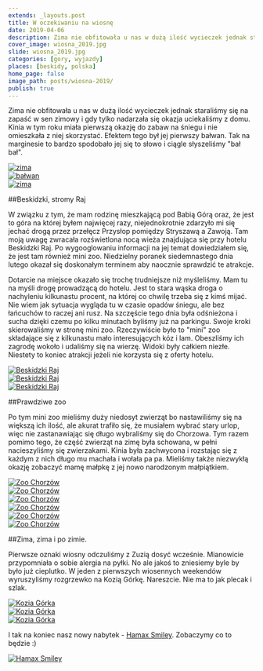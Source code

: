```yaml
---
extends: _layouts.post
title: W oczekiwaniu na wiosnę
date: 2019-04-06
description: Zima nie obfitowała u nas w dużą ilość wycieczek jednak staraliśmy się na zapaść w sen zimowy i gdy tylko nadarzała się okazja uciekaliśmy z domu.
cover_image: wiosna_2019.jpg
slide: wiosna_2019.jpg
categories: [gory, wyjazdy]
places: [beskidy, polska]
home_page: false
image_path: posts/wiosna-2019/
publish: true
---
```


Zima nie obfitowała u nas w dużą ilość wycieczek jednak staraliśmy się na zapaść w sen zimowy i gdy tylko nadarzała się okazja uciekaliśmy z domu. Kinia w tym roku miała pierwszą okazję do zabaw na śniegu i nie omieszkała z niej skorzystać. Efektem tego był jej pierwszy bałwan. Tak na marginesie to bardzo spodobało jej się to słowo i ciągle słyszeliśmy "bał bał".

<div class="flex items-stretch justify-between w-full my-8 flex-wrap">
    <div class="w-full sm:w-1/3 sm:pr-2">
        <a href="{{ $page->cloudinary }}{{ $page->postPhoto }}/{{ $page->cloudinaryId }}/{{ $page->image_path }}zima-1.jpg">
            <img data-srcset="{{ $page->cloudinary }}{{ $page->postPhotoSmall }}/{{ $page->cloudinaryId }}/{{ $page->image_path }}zima-1.jpg 768w,{{ $page->cloudinary }}{{ $page->postPhoto }}/{{ $page->cloudinaryId }}/{{ $page->image_path }}zima-1.jpg 1400w" data-sizes="75vw,(min-width: 1024px) 900px" data-src="{{ $page->cloudinary }}{{ $page->postPhoto }}/{{ $page->cloudinaryId }}/{{ $page->image_path }}zima-1.jpg" alt="zima" class="lazy" loading="lazy">
        </a>
    </div>
    <div class="w-full sm:w-1/3 mt-2 sm:mt-0 sm:pr-2">
        <a href="{{ $page->cloudinary }}{{ $page->postPhoto }}/{{ $page->cloudinaryId }}/{{ $page->image_path }}balwan.jpg">
            <img data-srcset="{{ $page->cloudinary }}{{ $page->postPhotoSmall }}/{{ $page->cloudinaryId }}/{{ $page->image_path }}balwan.jpg 768w,{{ $page->cloudinary }}{{ $page->postPhoto }}/{{ $page->cloudinaryId }}/{{ $page->image_path }}balwan.jpg 1400w" data-sizes="75vw,(min-width: 1024px) 900px" data-src="{{ $page->cloudinary }}{{ $page->postPhoto }}/{{ $page->cloudinaryId }}/{{ $page->image_path }}balwan.jpg" alt="bałwan" class="lazy" loading="lazy">
        </a>
    </div>
    <div class="w-full sm:w-1/3 mt-2 sm:mt-0">
        <a href="{{ $page->cloudinary }}{{ $page->postPhoto }}/{{ $page->cloudinaryId }}/{{ $page->image_path }}zima-2.jpg">
            <img data-srcset="{{ $page->cloudinary }}{{ $page->postPhotoSmall }}/{{ $page->cloudinaryId }}/{{ $page->image_path }}zima-2.jpg 768w,{{ $page->cloudinary }}{{ $page->postPhoto }}/{{ $page->cloudinaryId }}/{{ $page->image_path }}zima-2.jpg 1400w" data-sizes="75vw,(min-width: 1024px) 900px" data-src="{{ $page->cloudinary }}{{ $page->postPhoto }}/{{ $page->cloudinaryId }}/{{ $page->image_path }}zima-2.jpg" alt="zima" class="lazy" loading="lazy">
        </a>
    </div>
</div>

##Beskidzki, stromy Raj

W związku z tym, że mam rodzinę mieszkającą pod Babią Górą oraz, że jest to góra na której byłem najwięcej razy, niejednokrotnie zdarzyło mi się jechać drogą przez przełęcz Przysłop pomiędzy Stryszawą a Zawoją. Tam moją uwagę zwracała rozświetlona nocą wieża znajdująca się przy hotelu Beskidzki Raj. Po wygooglowaniu informacji na jej temat dowiedziałem się, że jest tam również mini zoo.  Niedzielny poranek siedemnastego dnia lutego okazał się doskonałym terminem aby naocznie sprawdzić te atrakcje. 

Dotarcie na miejsce okazało się trochę trudniejsze niż myśleliśmy. Mam tu na myśli drogę prowadzącą do hotelu. Jest to stara wąska droga o nachyleniu kilkunastu procent, na której co chwilę trzeba się z kimś mijać. Nie wiem jak sytuacja wygląda tu w czasie opadów śniegu, ale bez łańcuchów to raczej ani rusz.  Na szczęście tego dnia była odśnieżona i sucha dzięki czemu po kilku minutach byliśmy już na parkingu. Swoje kroki skierowaliśmy w stronę mini zoo. Rzeczywiście było to "mini" zoo składające się z kilkunastu mało interesujących kóz i lam. Obeszliśmy ich zagrodę wokoło i udaliśmy się na wierzę. Widoki były całkiem niezłe. Niestety to koniec atrakcji jeżeli nie korzysta się z oferty hotelu.

<div class="flex items-stretch justify-between w-full my-8 flex-wrap">
    <div class="w-full sm:w-1/2 sm:pr-2">
        <a href="{{ $page->cloudinary }}{{ $page->postPhoto }}/{{ $page->cloudinaryId }}/{{ $page->image_path }}raj-2.jpg">
            <img data-srcset="{{ $page->cloudinary }}{{ $page->postPhotoSmall }}/{{ $page->cloudinaryId }}/{{ $page->image_path }}raj-2.jpg 768w,{{ $page->cloudinary }}{{ $page->postPhoto }}/{{ $page->cloudinaryId }}/{{ $page->image_path }}raj-2.jpg 1400w" data-sizes="75vw,(min-width: 1024px) 900px" data-src="{{ $page->cloudinary }}{{ $page->postPhoto }}/{{ $page->cloudinaryId }}/{{ $page->image_path }}raj-2.jpg" alt="Beskidzki Raj" class="lazy" loading="lazy">
        </a>
    </div>
    <div class="w-full sm:w-1/2 mt-2 sm:mt-0">
        <a href="{{ $page->cloudinary }}{{ $page->postPhoto }}/{{ $page->cloudinaryId }}/{{ $page->image_path }}raj-3.jpg">
            <img data-srcset="{{ $page->cloudinary }}{{ $page->postPhotoSmall }}/{{ $page->cloudinaryId }}/{{ $page->image_path }}raj-3.jpg 768w,{{ $page->cloudinary }}{{ $page->postPhoto }}/{{ $page->cloudinaryId }}/{{ $page->image_path }}raj-3.jpg 1400w" data-sizes="75vw,(min-width: 1024px) 900px" data-src="{{ $page->cloudinary }}{{ $page->postPhoto }}/{{ $page->cloudinaryId }}/{{ $page->image_path }}raj-3.jpg" alt="Beskidzki Raj" class="lazy" loading="lazy">
        </a>
    </div>
    <div class="w-full sm:pr-2 mt-2">
        <a href="{{ $page->cloudinary }}{{ $page->postPhoto }}/{{ $page->cloudinaryId }}/{{ $page->image_path }}raj-1.jpg">
            <img data-srcset="{{ $page->cloudinary }}{{ $page->postPhotoSmall }}/{{ $page->cloudinaryId }}/{{ $page->image_path }}raj-1.jpg 768w,{{ $page->cloudinary }}{{ $page->postPhoto }}/{{ $page->cloudinaryId }}/{{ $page->image_path }}raj-1.jpg 1400w" data-sizes="75vw,(min-width: 1024px) 900px" data-src="{{ $page->cloudinary }}{{ $page->postPhoto }}/{{ $page->cloudinaryId }}/{{ $page->image_path }}raj-1.jpg" alt="Beskidzki Raj" class="lazy" loading="lazy">
        </a>
    </div>
</div>

##Prawdziwe zoo

Po tym mini zoo mieliśmy duży niedosyt zwierząt bo nastawiliśmy się na większą ich ilość, ale akurat trafiło się, że musiałem wybrać stary urlop, więc nie zastanawiając się długo wybraliśmy się do Chorzowa. Tym razem pomimo tego, że część zwierząt na zimę była schowana,  w pełni nacieszyliśmy się zwierzakami. Kinia była zachwycona i rozstając się z każdym z nich długo mu machała i wołała pa pa. Mieliśmy także niezwykłą okazję zobaczyć mamę małpkę z jej nowo narodzonym małpiątkiem.

<div class="flex items-stretch justify-between w-full my-8 flex-wrap">
    <div class="w-full sm:w-1/3 sm:pr-2">
        <a href="{{ $page->cloudinary }}{{ $page->postPhoto }}/{{ $page->cloudinaryId }}/{{ $page->image_path }}zoo-1.jpg">
            <img data-srcset="{{ $page->cloudinary }}{{ $page->postPhotoSmall }}/{{ $page->cloudinaryId }}/{{ $page->image_path }}zoo-1.jpg 768w,{{ $page->cloudinary }}{{ $page->postPhoto }}/{{ $page->cloudinaryId }}/{{ $page->image_path }}zoo-1.jpg 1400w" data-sizes="75vw,(min-width: 1024px) 900px" data-src="{{ $page->cloudinary }}{{ $page->postPhoto }}/{{ $page->cloudinaryId }}/{{ $page->image_path }}zoo-1.jpg" alt="Zoo Chorzów" class="lazy" loading="lazy">
        </a>
    </div>
    <div class="w-full sm:w-1/3 mt-2 sm:mt-0 sm:pr-2">
        <a href="{{ $page->cloudinary }}{{ $page->postPhoto }}/{{ $page->cloudinaryId }}/{{ $page->image_path }}zoo-2.jpg">
            <img data-srcset="{{ $page->cloudinary }}{{ $page->postPhotoSmall }}/{{ $page->cloudinaryId }}/{{ $page->image_path }}zoo-2.jpg 768w,{{ $page->cloudinary }}{{ $page->postPhoto }}/{{ $page->cloudinaryId }}/{{ $page->image_path }}zoo-2.jpg 1400w" data-sizes="75vw,(min-width: 1024px) 900px" data-src="{{ $page->cloudinary }}{{ $page->postPhoto }}/{{ $page->cloudinaryId }}/{{ $page->image_path }}zoo-2.jpg" alt="Zoo Chorzów" class="lazy" loading="lazy">
        </a>
    </div>
    <div class="w-full sm:w-1/3 mt-2 sm:mt-0">
        <a href="{{ $page->cloudinary }}{{ $page->postPhoto }}/{{ $page->cloudinaryId }}/{{ $page->image_path }}zoo-3.jpg">
            <img data-srcset="{{ $page->cloudinary }}{{ $page->postPhotoSmall }}/{{ $page->cloudinaryId }}/{{ $page->image_path }}zoo-3.jpg 768w,{{ $page->cloudinary }}{{ $page->postPhoto }}/{{ $page->cloudinaryId }}/{{ $page->image_path }}zoo-3.jpg 1400w" data-sizes="75vw,(min-width: 1024px) 900px" data-src="{{ $page->cloudinary }}{{ $page->postPhoto }}/{{ $page->cloudinaryId }}/{{ $page->image_path }}zoo-3.jpg" alt="Zoo Chorzów" class="lazy" loading="lazy">
        </a>
    </div>
    <div class="w-full sm:w-1/3 sm:pr-2 mt-2">
        <a href="{{ $page->cloudinary }}{{ $page->postPhoto }}/{{ $page->cloudinaryId }}/{{ $page->image_path }}zoo-4.jpg">
            <img data-srcset="{{ $page->cloudinary }}{{ $page->postPhotoSmall }}/{{ $page->cloudinaryId }}/{{ $page->image_path }}zoo-4.jpg 768w,{{ $page->cloudinary }}{{ $page->postPhoto }}/{{ $page->cloudinaryId }}/{{ $page->image_path }}zoo-4.jpg 1400w" data-sizes="75vw,(min-width: 1024px) 900px" data-src="{{ $page->cloudinary }}{{ $page->postPhoto }}/{{ $page->cloudinaryId }}/{{ $page->image_path }}zoo-4.jpg" alt="Zoo Chorzów" class="lazy" loading="lazy">
        </a>
    </div>
    <div class="w-full sm:w-1/3 sm:pr-2 mt-2">
        <a href="{{ $page->cloudinary }}{{ $page->postPhoto }}/{{ $page->cloudinaryId }}/{{ $page->image_path }}zoo-5.jpg">
            <img data-srcset="{{ $page->cloudinary }}{{ $page->postPhotoSmall }}/{{ $page->cloudinaryId }}/{{ $page->image_path }}zoo-5.jpg 768w,{{ $page->cloudinary }}{{ $page->postPhoto }}/{{ $page->cloudinaryId }}/{{ $page->image_path }}zoo-5.jpg 1400w" data-sizes="75vw,(min-width: 1024px) 900px" data-src="{{ $page->cloudinary }}{{ $page->postPhoto }}/{{ $page->cloudinaryId }}/{{ $page->image_path }}zoo-5.jpg" alt="Zoo Chorzów" class="lazy"loading="lazy">
        </a>
    </div>
    <div class="w-full sm:w-1/3 mt-2">
        <a href="{{ $page->cloudinary }}{{ $page->postPhoto }}/{{ $page->cloudinaryId }}/{{ $page->image_path }}zoo-6.jpg">
            <img data-srcset="{{ $page->cloudinary }}{{ $page->postPhotoSmall }}/{{ $page->cloudinaryId }}/{{ $page->image_path }}zoo-6.jpg 768w,{{ $page->cloudinary }}{{ $page->postPhoto }}/{{ $page->cloudinaryId }}/{{ $page->image_path }}zoo-6.jpg 1400w" data-sizes="75vw,(min-width: 1024px) 900px" data-src="{{ $page->cloudinary }}{{ $page->postPhoto }}/{{ $page->cloudinaryId }}/{{ $page->image_path }}zoo-6.jpg" alt="Zoo Chorzów" class="lazy" loading="lazy">
        </a>
    </div>
</div>


##Zima, zima i po zimie.

Pierwsze oznaki wiosny odczuliśmy z Zuzią dosyć wcześnie. Mianowicie przypomniała o sobie alergia na pyłki. No ale jakoś to zniesiemy byle by było już cieplutko. W jeden z pierwszych wiosennych weekendów wyruszyliśmy rozgrzewko na Kozią Górkę.  Nareszcie.  Nie ma to jak plecak i szlak.

<div class="flex items-stretch justify-between w-full my-8 flex-wrap">
    <div class="w-full sm:w-1/3 sm:pr-2">
        <a href="{{ $page->cloudinary }}{{ $page->postPhoto }}/{{ $page->cloudinaryId }}/{{ $page->image_path }}kozia-1.jpg">
            <img data-srcset="{{ $page->cloudinary }}{{ $page->postPhotoSmall }}/{{ $page->cloudinaryId }}/{{ $page->image_path }}kozia-1.jpg 768w,{{ $page->cloudinary }}{{ $page->postPhoto }}/{{ $page->cloudinaryId }}/{{ $page->image_path }}kozia-1.jpg 1400w" data-sizes="75vw,(min-width: 1024px) 900px" data-src="{{ $page->cloudinary }}{{ $page->postPhoto }}/{{ $page->cloudinaryId }}/{{ $page->image_path }}kozia-1.jpg" alt="Kozia Górka" class="lazy" loading="lazy">
        </a>
    </div>
    <div class="w-full sm:w-1/3 mt-2 sm:mt-0 sm:pr-2">
        <a href="{{ $page->cloudinary }}{{ $page->postPhoto }}/{{ $page->cloudinaryId }}/{{ $page->image_path }}kozia-2.jpg">
            <img data-srcset="{{ $page->cloudinary }}{{ $page->postPhotoSmall }}/{{ $page->cloudinaryId }}/{{ $page->image_path }}kozia-2.jpg 768w,{{ $page->cloudinary }}{{ $page->postPhoto }}/{{ $page->cloudinaryId }}/{{ $page->image_path }}kozia-2.jpg 1400w" data-sizes="75vw,(min-width: 1024px) 900px" data-src="{{ $page->cloudinary }}{{ $page->postPhoto }}/{{ $page->cloudinaryId }}/{{ $page->image_path }}kozia-2.jpg" alt="Kozia Górka" class="lazy" loading="lazy">
        </a>
    </div>
    <div class="w-full sm:w-1/3 mt-2 sm:mt-0">
        <a href="{{ $page->cloudinary }}{{ $page->postPhoto }}/{{ $page->cloudinaryId }}/{{ $page->image_path }}kozia-3.jpg">
            <img data-srcset="{{ $page->cloudinary }}{{ $page->postPhotoSmall }}/{{ $page->cloudinaryId }}/{{ $page->image_path }}kozia-3.jpg 768w,{{ $page->cloudinary }}{{ $page->postPhoto }}/{{ $page->cloudinaryId }}/{{ $page->image_path }}kozia-3.jpg 1400w" data-sizes="75vw,(min-width: 1024px) 900px" data-src="{{ $page->cloudinary }}{{ $page->postPhoto }}/{{ $page->cloudinaryId }}/{{ $page->image_path }}kozia-3.jpg" alt="Kozia Górka" class="lazy" loading="lazy">
        </a>
    </div>
</div>

I tak na koniec nasz nowy nabytek - <a href="https://www.ceneo.pl/37045138#crid=271618&pid=20128" target="_blank">Hamax Smiley</a>. Zobaczymy co to będzie :)

<div>
    <a href="{{ $page->cloudinary }}{{ $page->postPhoto }}/{{ $page->cloudinaryId }}/{{ $page->image_path }}hamax.jpg">
        <img data-srcset="{{ $page->cloudinary }}{{ $page->postPhotoSmall }}/{{ $page->cloudinaryId }}/{{ $page->image_path }}hamax.jpg 768w,{{ $page->cloudinary }}{{ $page->postPhoto }}/{{ $page->cloudinaryId }}/{{ $page->image_path }}hamax.jpg 1400w" data-sizes="75vw,(min-width: 1024px) 900px" data-src="{{ $page->cloudinary }}{{ $page->postPhoto }}/{{ $page->cloudinaryId }}/{{ $page->image_path }}hamax.jpg" alt="Hamax Smiley" class="lazy" loading="lazy">
    </a>
</div>